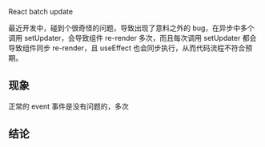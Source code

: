 React batch update

最近开发中，碰到个很奇怪的问题，导致出现了意料之外的 bug，在异步中多个调用 setUpdater，会导致组件 re-render 多次，而且每次调用 setUpdater 都会导致组件同步 re-render，且 useEffect 也会同步执行，从而代码流程不符合预期。

## 现象
正常的 event 事件是没有问题的，多次

## 结论
